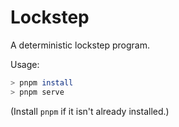 # Lockstep

A deterministic lockstep program.

Usage:

```bash
> pnpm install
> pnpm serve
```

(Install `pnpm` if it isn't already installed.)
